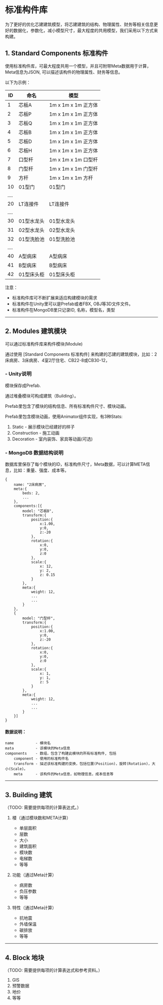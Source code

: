 # 标准构件库

为了更好的优化芯建建筑模型，将芯建建筑的结构、物理属性、财务等相关信息更好的数据化，参数化，减小模型尺寸，最大程度的共用模型，我们采用以下方式来构建。

## 1. Standard Components 标准构件

使用标准构件库，可最大程度共用一个模型，并且可附带Meta数据用于计算，Meta信息为JSON, 可以描述该构件的物理属性、财务等信息。

以下为示例：

|ID|命名|模型|
|-|-|-|
| 1 | 芯板A | 1m x 1m x 1m 正方体 |
| 2 | 芯板P | 1m x 1m x 1m 正方体 |
| 3 | 芯板Q | 1m x 1m x 1m 正方体 |
| 4 | 芯板B | 1m x 1m x 1m 正方体 |
| 5 | 芯板D | 1m x 1m x 1m 正方体 |
| 6 | 芯板H | 1m x 1m x 1m 正方体 |
| 7 | 口型杆 | 1m x 1m x 1m 口型杆 |
| 8 | 门型杆 | 1m x 1m x 1m 门型杆 |
| 9 | 方杆 | 1m x 1m x 1m 方杆 |
| 10 | 01型门 | 01型门 |
|....|||
| 20 | LT连接件 | LT连接件 |
|....|||
| 30 | 01型水龙头 | 01型水龙头 |
| 31 | 02型水龙头 | 02型水龙头 |
| 32 | 01型洗脸池 | 01型洗脸池 |
|....|||
| 40 | A型病床 | A型病床 |
| 41 | B型病床 | B型病床 |
| 42 | 01型床头柜| 01型床头柜 |

注意：

* 标准构件库可不断扩展来适应构建模块的需求
* 标准构件在Unity里可以是Prefab或者FBX, OBJ等3D文件文件。
* 标准构件在MongoDB里只记录ID, 名称，模型名，类型

---

## 2. Modules 建筑模块

可以通过标准构件库来构件模块(Module)

通过使用 [Standard Components 标准构件] 来构建的芯建的建筑模块，比如：2床病房、3床病房、4室2厅住宅、CB22-8或CB30-12，

### - Unity说明
模块保存成Prefab.

通过堆叠模块可构成建筑（Building）。

Prefab里包含了模块的结构信息、所有标准构件尺寸、模块动画。

Prefab里包含模块动画，使用Animator组件实现，有3种Stats:

1.  Static - 展示模块已经建好的样子
2.  Construction - 施工动画
3.  Decoration - 室内装饰、家具等动画(可选)

### - MongoDB 数据结构说明

数据库里保存了每个模块的ID，标准构件尺寸，Meta数据，可以计算META信息，比如：重量、强度、成本等。

```
{
    name: "2床病房",
    meta:{
        beds: 2,
        ...
    },
    components:[{
        model: "芯板B",
        transform:{ 
            position:{
                x:1.00,
                y:0,
                z:-20
            },
            rotation:{
                x:0,
                y:0,
                z:0
            },
            scale:{
                x: 12,
                y: 2,
                z: 0.15
            }
        },
        meta:{
            weight: 12,
            ...
            ...
        }
    },
    {
        model: "门型杆",
        transform:{ 
            position:{
                x:1.00,
                y:0,
                z:-20
            },
            rotation:{
                x:0,
                y:0,
                z:0
            },
            scale:{
                x: 1,
                y: 1,
                z: 5
            }
        },
        meta:{
            weight: 12,
            ...
            ...
        }
    }]
}
```

#### 数据说明：
```
name          - 模块名
mata          - 该模块的Meta信息
components    - 数组，包含了构建此模块的所有标准构件, 包括
    component - 使用的标准构件名
    transform - 描述该标准构建的变换，包括位置(Position)，旋转(Rotation)，大小(Scale)。
    meta      - 该构件的Meta信息，如物理信息，成本信息等
```

---

## 3. Building 建筑

（TODO: 需要提供每项的计算表达式。）

1. 楼（通过模块数和META计算）
    * 单层面积
    * 层数
    * 大小
    * 建筑面积
    * 模块数
    * 电梯数
    * 等等

2. 功能（通过Meta计算）
    * 病房数
    * 负压参数
    * 等等

3. 特性（通过Meta计算）
    * 抗地震
    * 外墙保温
    * 碳排放
    * 等等

---

## 4. Block 地块

（TODO: 需要提供每项的计算表达式和参考资料。）

1. GIS
2. 预警数据
3. 地价
4. 等等